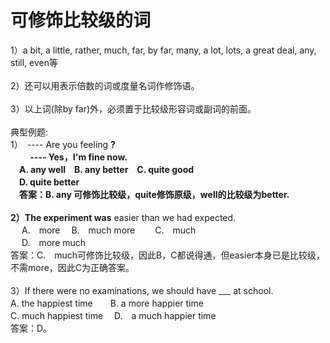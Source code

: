 # 可修饰比较级的词
 	
1）a bit, a little, rather, much, far, by far, many, a lot, lots, a great deal, any, still, even等<br>
<br>
2）还可以用表示倍数的词或度量名词作修饰语。<br>
<br>
3）以上词(除by far)外，必须置于比较级形容词或副词的前面。<br>
<br>
典型例题:　　　 <br>
1）　---- Are you feeling ____?　 <br>
　　 ---- Yes，I'm fine now.<br>
　A. any well　B. any better　C. quite good <br>
　D. quite better　　<br>
　答案：B. any 可修饰比较级，quite修饰原级，well的比较级为better. <br>
<br>
2）The experiment was____ easier than we had expected.　 <br>
　 A.　more　 B.　much more　　 C.　much　　<br>
　 D.　more much<br>
答案：C.　much可修饰比较级，因此B，C都说得通，但easier本身已是比较级，不需more，因此C为正确答案。<br>
<br>
3）If there were no examinations, we should have ___ at school.　<br>
A. the happiest time　　B. a more happier time　<br>
C. much happiest time　 D.　a much happier time<br>
答案：D。